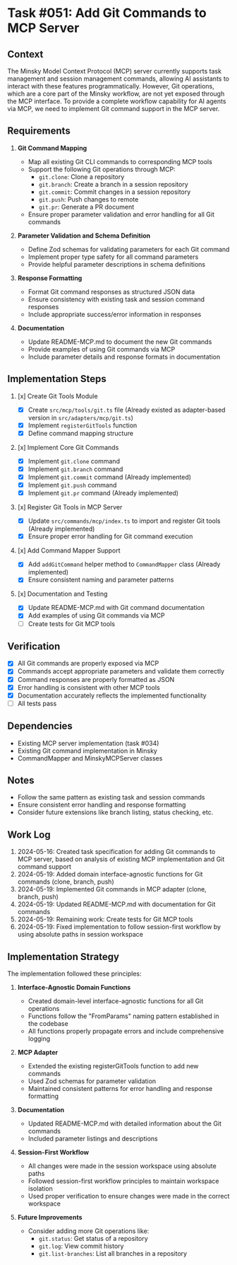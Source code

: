 # Task #051: Add Git Commands to MCP Server

## Context

The Minsky Model Context Protocol (MCP) server currently supports task management and session management commands, allowing AI assistants to interact with these features programmatically. However, Git operations, which are a core part of the Minsky workflow, are not yet exposed through the MCP interface. To provide a complete workflow capability for AI agents via MCP, we need to implement Git command support in the MCP server.

## Requirements

1. **Git Command Mapping**

   - Map all existing Git CLI commands to corresponding MCP tools
   - Support the following Git operations through MCP:
     - `git.clone`: Clone a repository
     - `git.branch`: Create a branch in a session repository
     - `git.commit`: Commit changes in a session repository
     - `git.push`: Push changes to remote
     - `git.pr`: Generate a PR document
   - Ensure proper parameter validation and error handling for all Git commands

2. **Parameter Validation and Schema Definition**

   - Define Zod schemas for validating parameters for each Git command
   - Implement proper type safety for all command parameters
   - Provide helpful parameter descriptions in schema definitions

3. **Response Formatting**

   - Format Git command responses as structured JSON data
   - Ensure consistency with existing task and session command responses
   - Include appropriate success/error information in responses

4. **Documentation**
   - Update README-MCP.md to document the new Git commands
   - Provide examples of using Git commands via MCP
   - Include parameter details and response formats in documentation

## Implementation Steps

1. [x] Create Git Tools Module

   - [x] Create `src/mcp/tools/git.ts` file (Already existed as adapter-based version in `src/adapters/mcp/git.ts`)
   - [x] Implement `registerGitTools` function 
   - [x] Define command mapping structure

2. [x] Implement Core Git Commands

   - [x] Implement `git.clone` command
   - [x] Implement `git.branch` command
   - [x] Implement `git.commit` command (Already implemented)
   - [x] Implement `git.push` command
   - [x] Implement `git.pr` command (Already implemented)

3. [x] Register Git Tools in MCP Server

   - [x] Update `src/commands/mcp/index.ts` to import and register Git tools (Already implemented)
   - [x] Ensure proper error handling for Git command execution

4. [x] Add Command Mapper Support

   - [x] Add `addGitCommand` helper method to `CommandMapper` class (Already implemented)
   - [x] Ensure consistent naming and parameter patterns

5. [x] Documentation and Testing
   - [x] Update README-MCP.md with Git command documentation
   - [x] Add examples of using Git commands via MCP
   - [ ] Create tests for Git MCP tools

## Verification

- [x] All Git commands are properly exposed via MCP
- [x] Commands accept appropriate parameters and validate them correctly
- [x] Command responses are properly formatted as JSON
- [x] Error handling is consistent with other MCP tools
- [x] Documentation accurately reflects the implemented functionality
- [ ] All tests pass

## Dependencies

- Existing MCP server implementation (task #034)
- Existing Git command implementation in Minsky
- CommandMapper and MinskyMCPServer classes

## Notes

- Follow the same pattern as existing task and session commands
- Ensure consistent error handling and response formatting
- Consider future extensions like branch listing, status checking, etc.

## Work Log

1. 2024-05-16: Created task specification for adding Git commands to MCP server, based on analysis of existing MCP implementation and Git command support
2. 2024-05-19: Added domain interface-agnostic functions for Git commands (clone, branch, push)
3. 2024-05-19: Implemented Git commands in MCP adapter (clone, branch, push)
4. 2024-05-19: Updated README-MCP.md with documentation for Git commands
5. 2024-05-19: Remaining work: Create tests for Git MCP tools
6. 2024-05-19: Fixed implementation to follow session-first workflow by using absolute paths in session workspace

## Implementation Strategy

The implementation followed these principles:

1. **Interface-Agnostic Domain Functions**
   - Created domain-level interface-agnostic functions for all Git operations
   - Functions follow the "FromParams" naming pattern established in the codebase
   - All functions properly propagate errors and include comprehensive logging

2. **MCP Adapter**
   - Extended the existing registerGitTools function to add new commands
   - Used Zod schemas for parameter validation
   - Maintained consistent patterns for error handling and response formatting

3. **Documentation**
   - Updated README-MCP.md with detailed information about the Git commands
   - Included parameter listings and descriptions

4. **Session-First Workflow**
   - All changes were made in the session workspace using absolute paths
   - Followed session-first workflow principles to maintain workspace isolation
   - Used proper verification to ensure changes were made in the correct workspace

5. **Future Improvements**
   - Consider adding more Git operations like:
     - `git.status`: Get status of a repository 
     - `git.log`: View commit history
     - `git.list-branches`: List all branches in a repository
